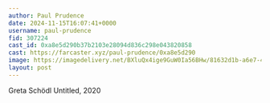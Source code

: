 ```yaml
---
author: Paul Prudence
date: 2024-11-15T16:07:41+0000
username: paul-prudence
fid: 307224
cast_id: 0xa8e5d290b37b2103e28094d836c298e043820858
cast: https://farcaster.xyz/paul-prudence/0xa8e5d290
image: https://imagedelivery.net/BXluQx4ige9GuW0Ia56BHw/81632d1b-a6e7-429f-d4fe-1a69f0488600/original
layout: post
---
```


Greta Schödl
Untitled, 2020

<img src='https://imagedelivery.net/BXluQx4ige9GuW0Ia56BHw/81632d1b-a6e7-429f-d4fe-1a69f0488600/original' alt='' referrerpolicy='no-referrer'/>
